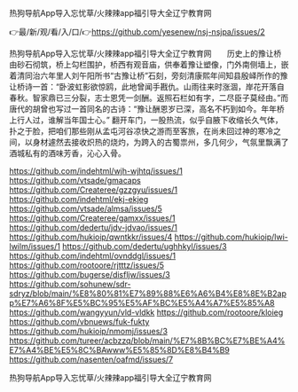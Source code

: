热狗导航App导入忘忧草/火辣辣app福引导大全辽宁教育网

👉最/新/观/看/入/口/👉https://github.com/yesenew/nsj-nsjpa/issues/2

热狗导航App导入忘忧草/火辣辣app福引导大全辽宁教育网　　历史上的豫让桥由砂石彻筑，桥上勾栏围护，桥西有观音庙，供奉着豫让塑像，门外南侧墙上，嵌着清同治六年里人刘午阳所书“古豫让桥”石刻，旁刻清康熙年间知县殷峄所作的豫让桥诗一首：“卧波虹影欲惊鸥，此地曾闻手戡仇。山雨往来时涨涸，岸花开落自春秋。智家鼎已三分裂，志士恩凭一剑酬。返照石栏如有字，二尽臣子莫经由。”而唐代的胡曾也写过一首同名的古诗：“豫让酬恩岁已深，高名不朽到如今。年年桥上行人过，谁解当年国士心。”
	翻开车门，一股热流，似乎自腋下收缩长久气体，扑之于脸，把咱们那些刚从孟屯河谷凉快之游而至客旅，在尚未回过神的寒冷之间，以身材遽然去接收炽热的烧灼，为跨入的古蜀祟州，多几何少，气氛里飘满了酒城私有的酒味芳香，沁心入骨。


https://github.com/indehtml/wjh-wjhtq/issues/1
https://github.com/vtsade/gmacaps
https://github.com/Createree/gzzgyu/issues/1
https://github.com/indehtml/ekj-ekjeg
https://github.com/vtsade/almsa/issues/5
https://github.com/Createree/gamxx/issues/1
https://github.com/dedertu/jdv-jdvao/issues/1
https://github.com/hukioip/qwntkkr/issues/4
https://github.com/hukioip/lwi-lwilm/issues/1
https://github.com/dedertu/ughhkyl/issues/3
https://github.com/indehtml/ovnddgl/issues/1
https://github.com/rootoore/rjtttz/issues/5
https://github.com/bugerse/disfljw/issues/3
https://github.com/sohunew/sdr-sdryz/blob/main/%E8%80%81%E7%89%88%E6%A6%B4%E8%8E%B2app%E7%A6%8F%E5%BC%95%E5%AF%BC%E5%A4%A7%E5%85%A8
https://github.com/wangyyun/vld-vldkk
https://github.com/rootoore/kloieg
https://github.com/vbnuews/fuk-fukty
https://github.com/hukioip/nmomj/issues/3
https://github.com/tureer/acbzzq/blob/main/%E7%8B%BC%E7%BE%A4%E7%A4%BE%E5%8C%BAwww%E5%85%8D%E8%B4%B9
https://github.com/nasenten/oafmd/issues/7

热狗导航App导入忘忧草/火辣辣app福引导大全辽宁教育网
